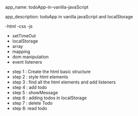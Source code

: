 app_name:
todoApp-in-vanilla-javaScript

app_description:
todoApp in vanilla javaScript and localStorage

-html
-css
-js 
 - setTimeOut
 - localStorage
 - array
 - mapping 
 - dom manipulation 
 - event listeners
<ul>
 <li>step 1 : Create the html basic structure</li>
 <li>step 2 : style html elements</li>
 <li>step 3 : find all the html elements and add listeners</li> 
 <li>step 4 : add todo</li>
 <li>step 5 : showMessage</li>
 <li>step 6 : adding todos in localStorage</li> 
 <li>step 7 : delete Todo</li> 
 <li>step 8:  read todo</li>
</ul>
